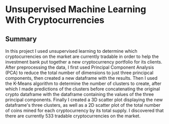 # Unsupervised Machine Learning With Cryptocurrencies

## Summary
In this project I used unsupervised learning to determine which cryptocurrencies on the market are currently tradable in order to help the investment bank put together a new cryptocurrency portfolio for its clients.  After preprocessing the data, I first used Principal Component Analysis (PCA) to reduce the total number of dimensions to just three principcal components, then created a new dataframe with the results.  Then I used the K-Means algorithm to determine the number of clusters to create, after which I made predictions of the clusters before concatenating the original crypto dataframe with the dataframe containing the values of the three principal components.  Finally I created a 3D scatter plot displaying the new dataframe's three clusters, as well as a 2D scatter plot of the total number of coins mined for each cryptocurrency by its total supply.  I discovered that there are currently 533 tradable cryptocurrencies on the market.
